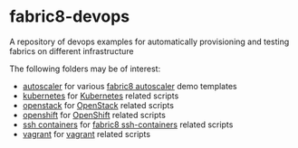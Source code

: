 fabric8-devops
==============

A repository of devops examples for automatically provisioning and testing fabrics on different infrastructure

The following folders may be of interest:

* [autoscaler](autoscaler) for various [fabric8 autoscaler](http://fabric8.io/gitbook/requirements.html) demo templates
* [kubernetes](kubernetes) for [Kubernetes](https://github.com/GoogleCloudPlatform/kubernetes) related scripts
* [openstack](openstack) for [OpenStack](https://www.openstack.org/) related scripts
* [openshift](openshift) for [OpenShift](http://openshift.com/) related scripts
* [ssh containers](ssh-containers) for [fabric8 ssh-containers](http://fabric8.io/gitbook/sshContainers.html#ssh-containers) related scripts
* [vagrant](vagrant) for [vagrant](http://www.vagrantup.com/) related scripts

